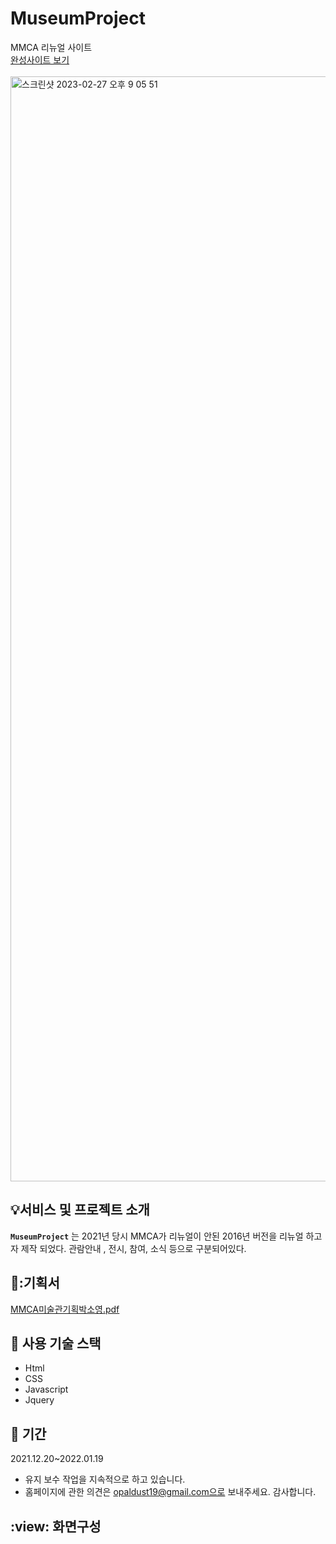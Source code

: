 # MuseumProject

MMCA 리뉴얼 사이트 
</br>
<a href="https://firsthandcraft.github.io/handcraftProject/">완성사이트 보기</a>
</br></br>
<img width="1768" alt="스크린샷 2023-02-27 오후 9 05 51" src="https://user-images.githubusercontent.com/97497153/222413515-0e2d67ea-5447-4e90-a3e6-9e23d98e3829.png">


## :bulb:서비스 및 프로젝트 소개

**`MuseumProject`** 는 2021년 당시  MMCA가 리뉴얼이 안된 2016년 버전을 리뉴얼 하고자 제작 되었다. 
관람안내 , 전시, 참여, 소식 등으로 구분되어있다.

## 📖:기획서
[MMCA미술관기획박소영.pdf](https://github.com/firsthandcraft/MuseumProject/files/10870723/MMCA.pdf)


## :wrench: 사용 기술 스택
- Html
- CSS
- Javascript
- Jquery

## :floppy_disk: 기간
2021.12.20~2022.01.19
- 유지 보수 작업을 지속적으로 하고 있습니다. 
- 홈페이지에 관한 의견은 opaldust19@gmail.com으로 보내주세요. 감사합니다.

## :view: 화면구성
